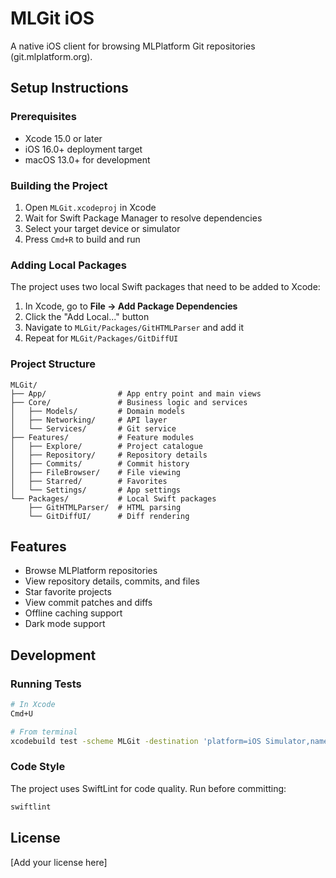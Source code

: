 # MLGit iOS

A native iOS client for browsing MLPlatform Git repositories (git.mlplatform.org).

## Setup Instructions

### Prerequisites
- Xcode 15.0 or later
- iOS 16.0+ deployment target
- macOS 13.0+ for development

### Building the Project

1. Open `MLGit.xcodeproj` in Xcode
2. Wait for Swift Package Manager to resolve dependencies
3. Select your target device or simulator
4. Press `Cmd+R` to build and run

### Adding Local Packages

The project uses two local Swift packages that need to be added to Xcode:

1. In Xcode, go to **File → Add Package Dependencies**
2. Click the "Add Local..." button
3. Navigate to `MLGit/Packages/GitHTMLParser` and add it
4. Repeat for `MLGit/Packages/GitDiffUI`

### Project Structure

```
MLGit/
├── App/                # App entry point and main views
├── Core/               # Business logic and services
│   ├── Models/         # Domain models
│   ├── Networking/     # API layer
│   └── Services/       # Git service
├── Features/           # Feature modules
│   ├── Explore/        # Project catalogue
│   ├── Repository/     # Repository details
│   ├── Commits/        # Commit history
│   ├── FileBrowser/    # File viewing
│   ├── Starred/        # Favorites
│   └── Settings/       # App settings
└── Packages/           # Local Swift packages
    ├── GitHTMLParser/  # HTML parsing
    └── GitDiffUI/      # Diff rendering
```

## Features

- Browse MLPlatform repositories
- View repository details, commits, and files
- Star favorite projects
- View commit patches and diffs
- Offline caching support
- Dark mode support

## Development

### Running Tests
```bash
# In Xcode
Cmd+U

# From terminal
xcodebuild test -scheme MLGit -destination 'platform=iOS Simulator,name=iPhone 15 Pro'
```

### Code Style
The project uses SwiftLint for code quality. Run before committing:
```bash
swiftlint
```

## License
[Add your license here]